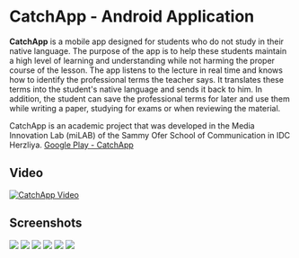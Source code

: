 # CatchApp - Android Application
**CatchApp** is a mobile app designed for students who do not study in their native language. The purpose of the app is to help these students maintain a high level of learning and understanding while not harming the proper course of the lesson. The app listens to the lecture in real time and knows how to identify the professional terms the teacher says. It translates these terms into the student's native language and sends it back to him. In addition, the student can save the professional terms for later and use them while writing a paper, studying for exams or when reviewing the material.

CatchApp is an academic project that was developed in the Media Innovation Lab (miLAB) of the Sammy Ofer School of Communication in IDC Herzliya.
[Google Play - CatchApp](https://play.google.com/store/apps/details?id=com.catchapp.nitai.client_nitai)


## Video
[![CatchApp Video](https://img.youtube.com/vi/aHP8iXopoiI/0.jpg)](https://www.youtube.com/watch?v=aHP8iXopoiI)
## Screenshots
![](media/img6.jpeg )
![](media/img1.jpeg)
![](media/img4.jpeg)
![](media/img5.jpeg)
![](media/img3.jpeg)
![](media/img2.jpeg)

